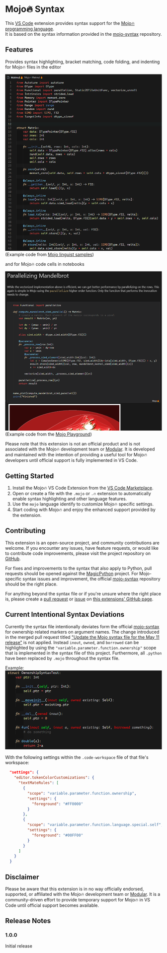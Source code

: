 # Mojo🔥 Syntax

This [VS Code](https://code.visualstudio.com/) extension provides syntax support for the [Mojo🔥 programming language](https://github.com/modularml/mojo).  
It is based on the syntax information provided in the [mojo-syntax](https://github.com/modularml/mojo-syntax) repository.


## Features

Provides syntax highlighting, bracket matching, code folding, and indenting for Mojo🔥 files in the editor 

![editor](images/Matmul-editor.PNG)  
(Example code from [Mojo linguist samples](https://github.com/modularml/linguist/blob/mojo/samples/Mojo/Matmul.mojo))

and for Mojo🔥 code cells in notebooks

![Notebook](images/Mandelbrot-notebook.PNG)  
(Example code from the [Mojo Playground](https://playground.modular.com/))

  

  


Please note that this extension is not an official product and is not associated with the Mojo🔥 development team or [Modular](https://www.modular.com/). It is developed and maintained with the intention of providing a useful tool for Mojo🔥 developers until official support is fully implemented in VS Code.



## Getting Started

1. Install the Mojo🔥 VS Code Extension from the [VS Code Marketplace](https://marketplace.visualstudio.com/items?itemName=Karsten7.mojo-vscode).
2. Open or create a file with the `.mojo` or `.🔥` extension to automatically enable syntax highlighting and other language features.
3. Use the `mojo` language identify to customize Mojo🔥 specific settings.
4. Start coding with Mojo🔥 and enjoy the enhanced support provided by the extension.


## Contributing

This extension is an open-source project, and community contributions are welcome. If you encounter any issues, have feature requests, or would like to contribute code improvements, please visit the project repository on [GitHub](https://github.com/Karsten7/mojo-vscode). 

For fixes and improvements to the syntax that also apply to Python, pull requests should be opened against the [MagicPython](https://github.com/MagicStack/MagicPython) project. For Mojo-specific syntax issues and improvement, the official [mojo-syntax](https://github.com/modularml/mojo-syntax) repository should be the right place.

For anything beyond the syntax file or if you're unsure where the right place is, please create a [pull request](https://github.com/Karsten7/mojo-vscode/pulls) or [issue](https://github.com/Karsten7/mojo-vscode/issues) on [this extensions' GitHub page](https://github.com/Karsten7/mojo-vscode).


## Current Intentional Syntax Deviations 

Currently the syntax file intentionally deviates form the official [mojo-syntax](https://github.com/modularml/mojo-syntax) for ownership related markers on argument names. The change introduced in the merged pull request titled ["Update the Mojo syntax file for the May 11 release"](https://github.com/modularml/mojo-syntax/pull/2) is not applied. Instead `inout`, `owned`, and `borrowed` can be highlighted by using the `"variable.parameter.function.ownership"` scope that is implemented in the syntax file of this project. Furthermore, all `.python` have been replaced by `.mojo` throughout the syntax file.

Example:  
![Ownership Syntax Test](images/OwnershipSyntaxTest.png)

With the following settings within the `.code-workspace` file of that file's workspace:

```json
  "settings": {
    "editor.tokenColorCustomizations": {
      "textMateRules": [
        {
          "scope": "variable.parameter.function.ownership",
          "settings": {
            "foreground": "#FF0000"
          }
        },
        {
          "scope": "variable.parameter.function.language.special.self",
          "settings": {
            "foreground": "#00FF00"
          }
        }
      ]
    }
  }
```



## Disclaimer

Please be aware that this extension is in no way officially endorsed, supported, or affiliated with the Mojo🔥 development team or [Modular](https://www.modular.com/). It is a community-driven effort to provide temporary support for Mojo🔥 in VS Code until official support becomes available.


## Release Notes

### 1.0.0

Initial release

